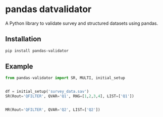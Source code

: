 # pandas datvalidator


A Python library to validate survey and structured datasets using pandas.


## Installation
```bash
pip install pandas-validator
```


## Example
```python
from pandas-validator import SR, MULTI, initial_setup


df = initial_setup('survey_data.sav')
SR(Rout='QFILTER', QVAR='Q1', RNG=[1,2,3,4], LIST=['Q1'])


MR(Rout='QFILTER', QVAR='Q2', LIST=['Q2'])
```